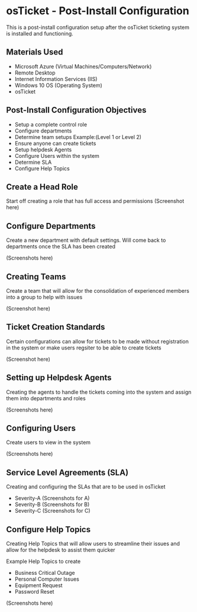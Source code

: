 <h1>osTicket - Post-Install Configuration</h1>
This is a post-install configuration setup after the osTicket ticketing system is installed and functioning.

<h2>Materials Used</h2>

-  Microsoft Azure (Virtual Machines/Computers/Network)
-  Remote Desktop
-  Internet Information Services (IIS)
-  Windows 10 OS (Operating System)
-  osTicket

<h2>Post-Install Configuration Objectives</h2>

-  Setup a complete control role
-  Configure departments
-  Determine team setups Example:(Level 1 or Level 2)
-  Ensure anyone can create tickets
-  Setup helpdesk Agents
-  Configure Users within the system
-  Determine SLA
-  Configure Help Topics

<h2>Create a Head Role</h2>
Start off creating a role that has full access and permissions
(Screenshot here)

<h2>Configure Departments</h2>
Create a new department with default settings. Will come back to departments once the SLA has been created

(Screenshots here)

<h2>Creating Teams</h2>
Create a team that will allow for the consolidation of experienced members into a group to help with issues

(Screenshot here)

<h2>Ticket Creation Standards</h2>
Certain configurations can allow for tickets to be made without registration in the system or make users regsiter to be able to create tickets

(Screenshot here)

<h2>Setting up Helpdesk Agents</h2>
Creating the agents to handle the tickets coming into the system and assign them into departments and roles

(Screenshots here)

<h2>Configuring Users</h2>
Create users to view in the system 

(Screenshots here)

<h2>Service Level Agreements (SLA)</h2>
Creating and configuring the SLAs that are to be used in osTicket

-  Severity-A
(Screenshots for A)
-  Severity-B
(Screenshots for B)
-  Severity-C
(Screenshots for C)


<h2>Configure Help Topics</h2>
Creating Help Topics that will allow users to streamline their issues and allow for the helpdesk to assist them quicker

Example Help Topics to create
-  Business Critical Outage
-  Personal Computer Issues
-  Equipment Request
-  Password Reset

(Screenshots here)
